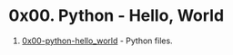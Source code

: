 # 0x00. Python - Hello, World

1. [0x00-python-hello_world](./0x00-python-hello_world) - Python files.
